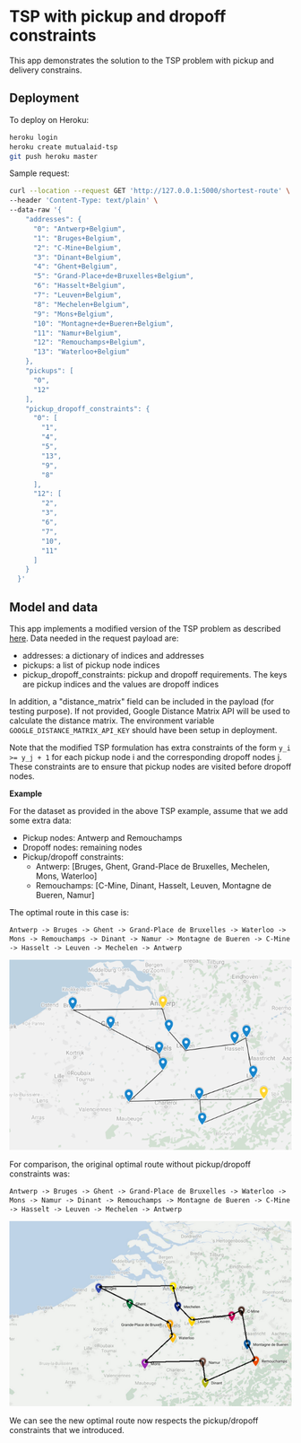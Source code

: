 # TSP with pickup and dropoff constraints

This app demonstrates the solution to the TSP problem with pickup and delivery constrains. 

## Deployment

To deploy on Heroku:

```bash
heroku login
heroku create mutualaid-tsp
git push heroku master
```

Sample request:
```bash
curl --location --request GET 'http://127.0.0.1:5000/shortest-route' \
--header 'Content-Type: text/plain' \
--data-raw '{
    "addresses": {
      "0": "Antwerp+Belgium",
      "1": "Bruges+Belgium",
      "2": "C-Mine+Belgium",
      "3": "Dinant+Belgium",
      "4": "Ghent+Belgium",
      "5": "Grand-Place+de+Bruxelles+Belgium",
      "6": "Hasselt+Belgium",
      "7": "Leuven+Belgium",
      "8": "Mechelen+Belgium",
      "9": "Mons+Belgium",
      "10": "Montagne+de+Bueren+Belgium",
      "11": "Namur+Belgium",
      "12": "Remouchamps+Belgium",
      "13": "Waterloo+Belgium"
    },
    "pickups": [
      "0",
      "12"
    ],
    "pickup_dropoff_constraints": {
      "0": [
        "1",
        "4",
        "5",
        "13",
        "9",
        "8"
      ],
      "12": [
        "2",
        "3",
        "6",
        "7",
        "10",
        "11"
      ]
    }
  }'
```

## Model and data

This app implements a modified version of the TSP problem as described [here](https://python-mip.readthedocs.io/en/latest/examples.html#the-traveling-salesman-problem).
Data needed in the request payload are:

- addresses: a dictionary of indices and addresses
- pickups: a list of pickup node indices
- pickup_dropoff_constraints: pickup and dropoff requirements. The keys are pickup indices and the values are dropoff indices

In addition, a "distance_matrix" field can be included in the payload (for testing purpose). If not provided, Google Distance Matrix API will be used to calculate the distance matrix. The environment variable `GOOGLE_DISTANCE_MATRIX_API_KEY` should have been setup in deployment.

Note that the modified TSP formulation has extra constraints of the form `y_i >= y_j + 1` for each pickup node i and the corresponding dropoff nodes j. These constraints are to ensure that pickup nodes are visited before dropoff nodes.

__Example__

For the dataset as provided in the above TSP example, assume that we add some extra data:

- Pickup nodes: Antwerp and Remouchamps
- Dropoff nodes: remaining nodes
- Pickup/dropoff constraints:
    - Antwerp: [Bruges, Ghent, Grand-Place de Bruxelles, Mechelen, Mons, Waterloo]
    - Remouchamps: [C-Mine, Dinant, Hasselt, Leuven, Montagne de Bueren, Namur]

The optimal route in this case is:

```
Antwerp -> Bruges -> Ghent -> Grand-Place de Bruxelles -> Waterloo -> Mons -> Remouchamps -> Dinant -> Namur -> Montagne de Bueren -> C-Mine -> Hasselt -> Leuven -> Mechelen -> Antwerp
```

![](./images/sample_opt_sol.png?raw=true)

For comparison, the original optimal route without pickup/dropoff constraints was:

```
Antwerp -> Bruges -> Ghent -> Grand-Place de Bruxelles -> Waterloo -> Mons -> Namur -> Dinant -> Remouchamps -> Montagne de Bueren -> C-Mine -> Hasselt -> Leuven -> Mechelen -> Antwerp
```

![](./images/original_opt_sol.png?raw=true)

We can see the new optimal route now respects the pickup/dropoff constraints that we introduced.



